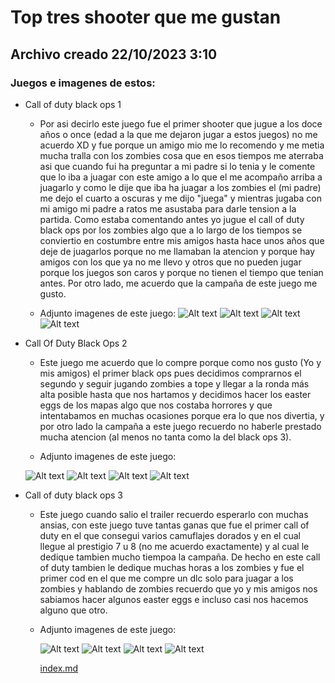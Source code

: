 # Top tres shooter que me gustan
## Archivo creado 22/10/2023 3:10

### Juegos e imagenes de estos:

- Call of duty black ops 1 
  
  - Por asi decirlo este juego fue el primer shooter que jugue a los doce años o once (edad a la que me dejaron jugar a estos juegos) no me acuerdo XD y fue porque un amigo mio me lo recomendo y me metia mucha tralla con los zombies cosa que en esos tiempos me aterraba asi que cuando fui ha preguntar a mi padre si lo tenia y le comente que lo iba a juagar con este amigo a lo que el me acompaño arriba a juagarlo y como le dije que iba ha juagar a los zombies el (mi padre) me dejo el cuarto a oscuras y me dijo "juega" y mientras jugaba con mi amigo mi padre a ratos me asustaba para darle tension a la partida. Como estaba comentando antes yo jugue el call of duty black ops por los zombies algo que a lo largo de los tiempos se conviertio en costumbre entre mis amigos hasta hace unos años que deje de juagarlos porque no me llamaban la atencion y porque hay amigos con los que ya no me llevo y otros que no pueden jugar porque los juegos son caros y porque no tienen el tiempo que tenian antes. Por otro lado, me acuerdo que la campaña de este juego me gusto.
  
  - Adjunto imagenes de este juego:
   ![Alt text](image-22.png)
   ![Alt text](image-23.png) 
   ![Alt text](image-24.png)
   ![Alt text](image-25.png)


- Call Of Duty Black Ops 2 
  
   - Este juego me  acuerdo que lo compre porque como nos gusto (Yo y mis amigos) el primer black ops pues decidimos comprarnos el segundo y seguir jugando zombies a tope y llegar a la ronda más alta posible hasta que nos hartamos y decidimos hacer los easter eggs de los mapas algo que nos costaba horrores y que intentabamos en muchas ocasiones porque era lo que nos divertia, y por otro lado la campaña a este juego recuerdo no haberle prestado mucha atencion (al menos no tanta como la del black ops 3).

   - Adjunto imagenes de este juego:
    
    ![Alt text](image-26.png)
    ![Alt text](image-27.png)
    ![Alt text](image-28.png)
    ![Alt text](image-29.png)

- Call of duty black ops 3

  - Este juego cuando salio el trailer recuerdo esperarlo con muchas ansias, con este juego tuve tantas ganas que fue el primer call of duty en el que consegui varios camuflajes dorados y en el cual llegue al prestigio 7 u 8 (no me acuerdo exactamente) y al cual le dedique tambien mucho tiempoa la campaña. De hecho en este call of duty tambien le dedique muchas horas a los zombies y fue el primer cod en el que me compre un dlc solo para juagar a los zombies y hablando de zombies recuerdo que yo y mis amigos nos sabiamos hacer algunos easter eggs e incluso casi nos hacemos alguno que otro.
  
  - Adjunto imagenes de este juego:

    ![Alt text](image-30.png) 
    ![Alt text](image-31.png)
    ![Alt text](image-32.png)
    ![Alt text](image-33.png)

    [index.md](../index.md)